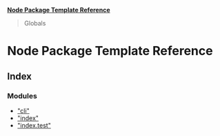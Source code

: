 **[Node Package Template Reference](README.md)**

> Globals

# Node Package Template Reference

## Index

### Modules

* ["cli"](modules/_cli_.md)
* ["index"](modules/_index_.md)
* ["index.test"](modules/_index_test_.md)
